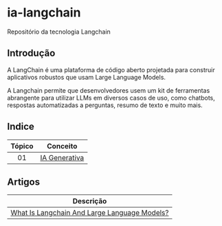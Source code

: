 # ia-langchain
Repositório da tecnologia Langchain

## Introdução 
>
A LangChain é uma plataforma de código aberto projetada para construir aplicativos robustos que usam Large Language Models.
>
>
A Langchain permite que desenvolvedores usem um kit de ferramentas abrangente para utilizar LLMs em diversos casos de uso, como chatbots, respostas automatizadas a perguntas, resumo de texto e muito mais.
>

## Indice
>
| Tópico | Conceito                |
|:------:|--------------------------|
| 01     | [IA Generativa](https://github.com/ricdtaveira/ia_conceitos/tree/main/01-genai)|

>
## Artigos 
| Descrição                |
|--------------------------|
|[What Is Langchain And Large Language Models?](https://dzone.com/articles/what-is-langchain-and-large-language-models)|
